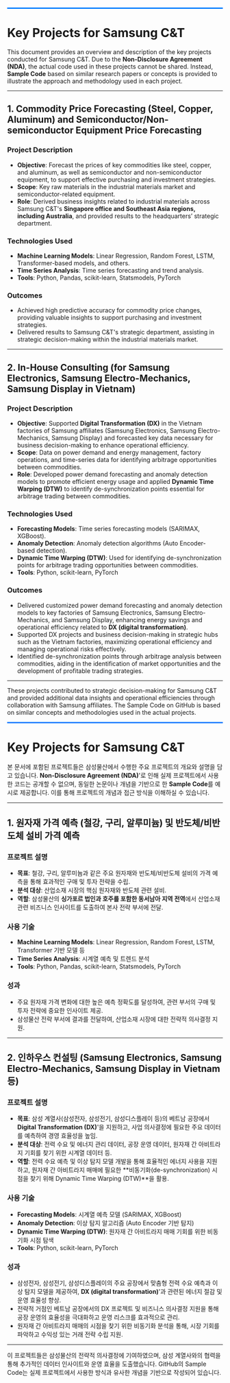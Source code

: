 <hr style="height:3px; background-color:#007bff; border:none;">

# Key Projects for Samsung C&T
This document provides an overview and description of the key projects conducted for Samsung C&T. Due to the **Non-Disclosure Agreement (NDA)**, the actual code used in these projects cannot be shared. Instead, **Sample Code** based on similar research papers or concepts is provided to illustrate the approach and methodology used in each project.

---

## 1. Commodity Price Forecasting (Steel, Copper, Aluminum) and Semiconductor/Non-semiconductor Equipment Price Forecasting

### Project Description
- **Objective**: Forecast the prices of key commodities like steel, copper, and aluminum, as well as semiconductor and non-semiconductor equipment, to support effective purchasing and investment strategies.
- **Scope**: Key raw materials in the industrial materials market and semiconductor-related equipment.
- **Role**: Derived business insights related to industrial materials across Samsung C&T's **Singapore office and Southeast Asia regions, including Australia**, and provided results to the headquarters’ strategic department.

### Technologies Used
- **Machine Learning Models**: Linear Regression, Random Forest, LSTM, Transformer-based models, and others.
- **Time Series Analysis**: Time series forecasting and trend analysis.
- **Tools**: Python, Pandas, scikit-learn, Statsmodels, PyTorch

### Outcomes
- Achieved high predictive accuracy for commodity price changes, providing valuable insights to support purchasing and investment strategies.
- Delivered results to Samsung C&T's strategic department, assisting in strategic decision-making within the industrial materials market.

---

## 2. In-House Consulting (for Samsung Electronics, Samsung Electro-Mechanics, Samsung Display in Vietnam)

### Project Description
- **Objective**: Supported **Digital Transformation (DX)** in the Vietnam factories of Samsung affiliates (Samsung Electronics, Samsung Electro-Mechanics, Samsung Display) and forecasted key data necessary for business decision-making to enhance operational efficiency.
- **Scope**: Data on power demand and energy management, factory operations, and time-series data for identifying arbitrage opportunities between commodities.
- **Role**: Developed power demand forecasting and anomaly detection models to promote efficient energy usage and applied **Dynamic Time Warping (DTW)** to identify de-synchronization points essential for arbitrage trading between commodities.

### Technologies Used
- **Forecasting Models**: Time series forecasting models (SARIMAX, XGBoost).
- **Anomaly Detection**: Anomaly detection algorithms (Auto Encoder-based detection).
- **Dynamic Time Warping (DTW)**: Used for identifying de-synchronization points for arbitrage trading opportunities between commodities.
- **Tools**: Python, scikit-learn, PyTorch

### Outcomes
- Delivered customized power demand forecasting and anomaly detection models to key factories of Samsung Electronics, Samsung Electro-Mechanics, and Samsung Display, enhancing energy savings and operational efficiency related to **DX (digital transformation)**.
- Supported DX projects and business decision-making in strategic hubs such as the Vietnam factories, maximizing operational efficiency and managing operational risks effectively.
- Identified de-synchronization points through arbitrage analysis between commodities, aiding in the identification of market opportunities and the development of profitable trading strategies.

---

These projects contributed to strategic decision-making for Samsung C&T and provided additional data insights and operational efficiencies through collaboration with Samsung affiliates. The Sample Code on GitHub is based on similar concepts and methodologies used in the actual projects.

  


<hr style="height:3px; background-color:#007bff; border:none;">

# Key Projects for Samsung C&T
본 문서에 포함된 프로젝트들은 삼성물산에서 수행한 주요 프로젝트의 개요와 설명을 담고 있습니다. **Non-Disclosure Agreement (NDA)**'로 인해 실제 프로젝트에서 사용한 코드는 공개할 수 없으며, 동일한 논문이나 개념을 기반으로 한 **Sample Code**를 예시로 제공합니다. 이를 통해 프로젝트의 개념과 접근 방식을 이해하실 수 있습니다.

---

## 1. 원자재 가격 예측 (철강, 구리, 알루미늄) 및 반도체/비반도체 설비 가격 예측

### 프로젝트 설명
- **목표**: 철강, 구리, 알루미늄과 같은 주요 원자재와 반도체/비반도체 설비의 가격 예측을 통해 효과적인 구매 및 투자 전략을 수립.
- **분석 대상**: 산업소재 시장의 핵심 원자재와 반도체 관련 설비.
- **역할**: 삼성물산의 **싱가포르 법인과 호주를 포함한 동서남아 지역 전역**에서 산업소재 관련 비즈니스 인사이트를 도출하여 본사 전략 부서에 전달.

### 사용 기술
- **Machine Learning Models**: Linear Regression, Random Forest, LSTM, Transformer 기반 모델 등
- **Time Series Analysis**: 시계열 예측 및 트렌드 분석
- **Tools**: Python, Pandas, scikit-learn, Statsmodels, PyTorch

### 성과
- 주요 원자재 가격 변화에 대한 높은 예측 정확도를 달성하여, 관련 부서의 구매 및 투자 전략에 중요한 인사이트 제공.
- 삼성물산 전략 부서에 결과를 전달하여, 산업소재 시장에 대한 전략적 의사결정 지원.

---

## 2. 인하우스 컨설팅 (Samsung Electronics, Samsung Electro-Mechanics, Samsung Display in Vietnam 등)

### 프로젝트 설명
- **목표**: 삼성 계열사(삼성전자, 삼성전기, 삼성디스플레이 등)의 베트남 공장에서 **Digital Transformation (DX)**'을 지원하고, 사업 의사결정에 필요한 주요 데이터를 예측하여 경영 효율성을 높임.
- **분석 대상**: 전력 수요 및 에너지 관리 데이터, 공장 운영 데이터, 원자재 간 아비트라지 기회를 찾기 위한 시계열 데이터 등.
- **역할**: 전력 수요 예측 및 이상 탐지 모델 개발을 통해 효율적인 에너지 사용을 지원하고, 원자재 간 아비트라지 매매에 필요한 **비동기화(de-synchronization) 시점을 찾기 위해 Dynamic Time Warping (DTW)**을 활용.

### 사용 기술
- **Forecasting Models**: 시계열 예측 모델 (SARIMAX, XGBoost)
- **Anomaly Detection**: 이상 탐지 알고리즘 (Auto Encoder 기반 탐지)
- **Dynamic Time Warping (DTW)**: 원자재 간 아비트라지 매매 기회를 위한 비동기화 시점 탐색
- **Tools**: Python, scikit-learn, PyTorch

### 성과
- 삼성전자, 삼성전기, 삼성디스플레이의 주요 공장에서 맞춤형 전력 수요 예측과 이상 탐지 모델을 제공하여, **DX (digital transformation)**'과 관련된 에너지 절감 및 운영 효율성 향상.
- 전략적 거점인 베트남 공장에서의 DX 프로젝트 및 비즈니스 의사결정 지원을 통해 공장 운영의 효율성을 극대화하고 운영 리스크를 효과적으로 관리.
- 원자재 간 아비트라지 매매의 시점을 찾기 위한 비동기화 분석을 통해, 시장 기회를 파악하고 수익성 있는 거래 전략 수립 지원.

---

이 프로젝트들은 삼성물산의 전략적 의사결정에 기여하였으며, 삼성 계열사와의 협력을 통해 추가적인 데이터 인사이트와 운영 효율을 도출했습니다. GitHub의 Sample Code는 실제 프로젝트에서 사용한 방식과 유사한 개념을 기반으로 작성되어 있습니다.
